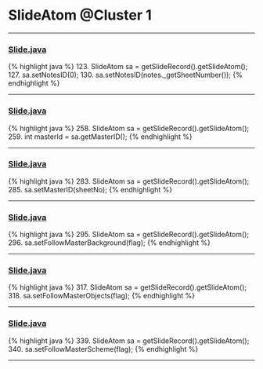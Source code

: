 # SlideAtom @Cluster 1

***

### [Slide.java](https://searchcode.com/codesearch/view/97394313/)
{% highlight java %}
123. SlideAtom sa = getSlideRecord().getSlideAtom();
127.   sa.setNotesID(0);
130.   sa.setNotesID(notes._getSheetNumber());
{% endhighlight %}

***

### [Slide.java](https://searchcode.com/codesearch/view/97394313/)
{% highlight java %}
258. SlideAtom sa = getSlideRecord().getSlideAtom();
259. int masterId = sa.getMasterID();
{% endhighlight %}

***

### [Slide.java](https://searchcode.com/codesearch/view/97394313/)
{% highlight java %}
283. SlideAtom sa = getSlideRecord().getSlideAtom();
285. sa.setMasterID(sheetNo);
{% endhighlight %}

***

### [Slide.java](https://searchcode.com/codesearch/view/97394313/)
{% highlight java %}
295. SlideAtom sa = getSlideRecord().getSlideAtom();
296. sa.setFollowMasterBackground(flag);
{% endhighlight %}

***

### [Slide.java](https://searchcode.com/codesearch/view/97394313/)
{% highlight java %}
317. SlideAtom sa = getSlideRecord().getSlideAtom();
318. sa.setFollowMasterObjects(flag);
{% endhighlight %}

***

### [Slide.java](https://searchcode.com/codesearch/view/97394313/)
{% highlight java %}
339. SlideAtom sa = getSlideRecord().getSlideAtom();
340. sa.setFollowMasterScheme(flag);
{% endhighlight %}

***

